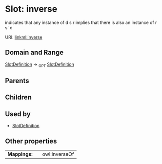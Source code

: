 
# Slot: inverse


indicates that any instance of d s r implies that there is also an instance of r s' d

URI: [linkml:inverse](https://w3id.org/linkml/inverse)


## Domain and Range

[SlotDefinition](SlotDefinition.md) ->  <sub>OPT</sub>
 [SlotDefinition](SlotDefinition.md)

## Parents


## Children


## Used by

 * [SlotDefinition](SlotDefinition.md)

## Other properties

|  |  |  |
| --- | --- | --- |
| **Mappings:** | | owl:inverseOf |

